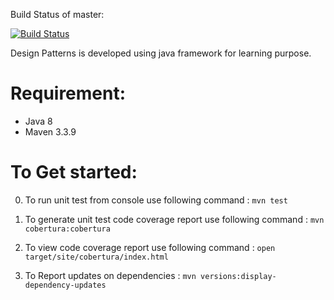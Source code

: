  Build Status of master:

[![Build Status](https://snap-ci.com/rashiagarwal/design-patterns/branch/master/build_image)](https://snap-ci.com/rashiagarwal/design-patterns/branch/master)

Design Patterns is developed using java framework for learning purpose.
 
Requirement:
==========

* Java 8
* Maven 3.3.9


To Get started:
===========
    
0. To run unit test from console use following command : `mvn test`

0. To generate unit test code coverage report use following command : `mvn cobertura:cobertura`

0. To view code coverage report use following command : `open target/site/cobertura/index.html`

0. To Report updates on dependencies : `mvn versions:display-dependency-updates`